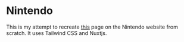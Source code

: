 # Nintendo

This is my attempt to recreate
[this](https://www.nintendo.com/games/detail/stardew-valley-switch/) page on the Nintendo
website from scratch. It uses Tailwind CSS and Nuxtjs.

